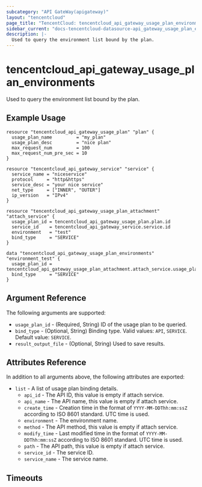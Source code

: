 ```yaml
---
subcategory: "API GateWay(apigateway)"
layout: "tencentcloud"
page_title: "TencentCloud: tencentcloud_api_gateway_usage_plan_environments"
sidebar_current: "docs-tencentcloud-datasource-api_gateway_usage_plan_environments"
description: |-
  Used to query the environment list bound by the plan.
---
```


# tencentcloud_api_gateway_usage_plan_environments

Used to query the environment list bound by the plan.

## Example Usage

```hcl
resource "tencentcloud_api_gateway_usage_plan" "plan" {
  usage_plan_name         = "my_plan"
  usage_plan_desc         = "nice plan"
  max_request_num         = 100
  max_request_num_pre_sec = 10
}

resource "tencentcloud_api_gateway_service" "service" {
  service_name = "niceservice"
  protocol     = "http&https"
  service_desc = "your nice service"
  net_type     = ["INNER", "OUTER"]
  ip_version   = "IPv4"
}

resource "tencentcloud_api_gateway_usage_plan_attachment" "attach_service" {
  usage_plan_id = tencentcloud_api_gateway_usage_plan.plan.id
  service_id    = tencentcloud_api_gateway_service.service.id
  environment   = "test"
  bind_type     = "SERVICE"
}

data "tencentcloud_api_gateway_usage_plan_environments" "environment_test" {
  usage_plan_id = tencentcloud_api_gateway_usage_plan_attachment.attach_service.usage_plan_id
  bind_type     = "SERVICE"
}
```

## Argument Reference

The following arguments are supported:

* `usage_plan_id` - (Required, String) ID of the usage plan to be queried.
* `bind_type` - (Optional, String) Binding type. Valid values: `API`, `SERVICE`. Default value: `SERVICE`.
* `result_output_file` - (Optional, String) Used to save results.

## Attributes Reference

In addition to all arguments above, the following attributes are exported:

* `list` - A list of usage plan binding details.
  * `api_id` - The API ID, this value is empty if attach service.
  * `api_name` - The API name, this value is empty if attach service.
  * `create_time` - Creation time in the format of `YYYY-MM-DDThh:mm:ssZ` according to ISO 8601 standard. UTC time is used.
  * `environment` - The environment name.
  * `method` - The API method, this value is empty if attach service.
  * `modify_time` - Last modified time in the format of `YYYY-MM-DDThh:mm:ssZ` according to ISO 8601 standard. UTC time is used.
  * `path` - The API path, this value is empty if attach service.
  * `service_id` - The service ID.
  * `service_name` - The service name.


## Timeouts

<no value>



